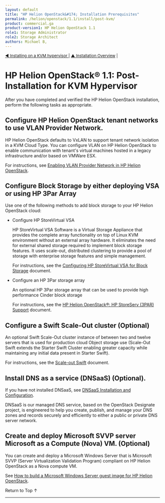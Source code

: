 ```yaml
---
layout: default
title: "HP Helion OpenStack&#174; Installation Prerequisites"
permalink: /helion/openstack/1.1/install/post-kvm/
product: commercial.ga
product-version1: HP Helion OpenStack 1.1
role1: Storage Administrator
role2: Storage Architect
authors: Michael B, 
---
```

<!--PUBLISHED-->


<script>

function PageRefresh {
onLoad="window.refresh"
}

PageRefresh();

</script>

<p style="font-size: small;"> <a href="/helion/openstack/1.1/install/kvm"> &#9664; Installing on a KVM hypervisor </a> | <a href="/helion/openstack/1.1/install/overview/">&#9650; Installation Overview</a> | </p> 


# HP Helion OpenStack&#174; 1.1: Post-Installation for KVM Hypervisor

After you have completed and verified the HP Helion OpenStack installation, perform the following tasks as appropriate.

## Configure HP Helion OpenStack tenant networks to use VLAN Provider Network. 

HP Helion OpenStack defaults to VxLAN to support tenant network isolation in a KVM Cloud Type. You can configure VLAN on HP Helion OpenStack to enable communication with tenant's virtual machines hosted in a legacy infrastructure and/or based on VMWare ESX.

For instructions, see [Enabling VLAN Provider Network in HP Helion OpenStack](/helion/openstack/1.1/vlan/provider/network/).


## Configure Block Storage by either deploying VSA or using HP 3Par Array

Use one of the following methods to add block storage to your HP Helion OpenStack cloud:

* Configure HP StoreVirtual VSA

	HP StoreVirtual VSA Software is a Virtual Storage Appliance that provides the complete array functionality on top of Linux KVM environment without an external array hardware. It eliminates the need for external shared storage required to implement block storage features. It uses scale-out, distributed clustering to provide a pool of storage with enterprise storage features and simple management.

	For instructions, see the [Configuring HP StoreVirtual VSA for Block Storage](/helion/openstack/1.1/install/vsa/overview) document. 

* Configure an HP 3Par storage array

	An optional HP 3Par storage array that can be used to provide high performance Cinder block storage 

	For instructions, see the [HP Helion OpenStack&#174;: HP StoreServ (3PAR) Support](/helion/openstack/1.1/install/3par/) document.


## Configure a Swift Scale-Out cluster **(Optional)**

An optional Swift Scale-Out cluster instance of between two and twelve servers that is used for production cloud Object storage use (Scale-Out Swift extends the Starter Swift Cluster enabling greater capacity while maintaining any initial data present in Starter Swift).

For instructions, see the [Scale-out Swift](/helion/openstack/1.1/services/object/overview/scale-out-swift/) document. 


## Install DNS as a service (DNSaaS) **(Optional)**.

If you have not installed DNSaaS, see [DNSaaS Installation and Configuration](/helion/openstack/1.1/install/dnsaas/).

DNSaaS is our managed DNS service, based on the OpenStack Designate project, is engineered to help you create, publish, and manage your DNS zones and records securely and efficiently to either a public or private DNS server network.

## Create and deploy Microsoft SVVP server Microsoft as a Compute (Nova) VM. **(Optional)**

You can create and deploy a Microsoft Windows Server that is Microsoft SVVP (Server Virtualization Validation Program) compliant on HP Helion OpenStack as a Nova compute VM. 

See [How to build a Microsoft Windows Server guest image for HP Helion OpenStack](/helion/openstack/1.1/create-deploy/certified-microsoft-windows/guest-image/).



<a href="#top" style="padding:14px 0px 14px 0px; text-decoration: none;"> Return to Top &#8593; </a>

---

